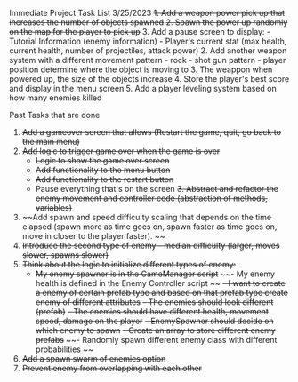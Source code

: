 Immediate Project Task List
3/25/2023
~~1. Add a weapon power pick up that increases the number of objects spawned~~
~~2. Spawn the power up randomly on the map for the player to pick up~~
3. Add a pause screen to display:
    - Tutorial Information (enemy information)
    - Player's current stat (max health, current health, number of projectiles, attack power)
2. Add another weapon system with a different movement pattern - rock - shot gun pattern - player position determine where the object is moving to 
3. The weappon when powered up, the size of the objects increase
4. Store the player's best score and display in the menu screen
5. Add a player leveling system based on how many enemies killed 


Past Tasks that are done
1. ~~Add a gameover screen that allows (Restart the game, quit, go back to the main menu)~~
2. ~~Add logic to trigger game over when the game is over~~
    - ~~Logic to show the game over screen~~
    - ~~Add functionality to the menu button~~
    - ~~Add functionality to the restart button~~
    - Pause everything that's on the screen
~~3. Abstract and refactor the enemy movement and controller code (abstraction of methods, variables)~~
4. ~~Add spawn and speed difficulty scaling that depends on the time elapsed (spawn more as time goes on, spawn faster as time goes on, move in closer to the player faster). ~~
5. ~~Introduce the second type of enemy - median difficulty (larger, moves slower, spawns slower)~~
6. ~~Think about the logic to initialize different types of enemy:~~
    - ~~My enemy spawner is in the GameManager script~~
    ~~- My enemy health is defined in the Enemy Controller script ~~
    ~~- I want to create a enemy of certain prefab type and based on that prefab type create enemy of different attributes~~
    ~~- The enemies should look different (prefab)~~
    ~~- The enemies should have different health, movement speed, damage on the player~~
    ~~- EnemySpawner should decide on which enemy to spawn~~
        ~~- Create an array to store different enemy prefabs~~
        ~~- Randomly spawn different enemy class with different probabilities ~~
7. ~~Add a spawn swarm of enemies option~~
8. ~~Prevent enemy from overlapping with each other~~
